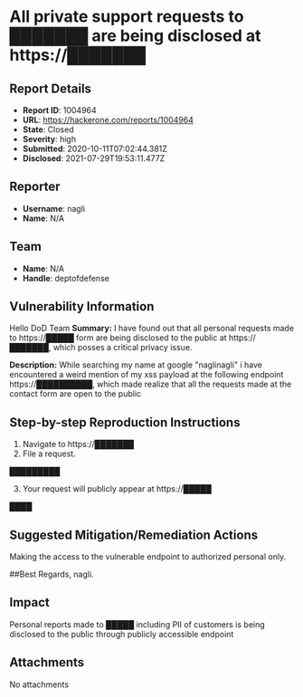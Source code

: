 # All private support requests to ███████ are being disclosed at https://███████

## Report Details
- **Report ID**: 1004964
- **URL**: https://hackerone.com/reports/1004964
- **State**: Closed
- **Severity**: high
- **Submitted**: 2020-10-11T07:02:44.381Z
- **Disclosed**: 2021-07-29T19:53:11.477Z

## Reporter
- **Username**: nagli
- **Name**: N/A

## Team
- **Name**: N/A
- **Handle**: deptofdefense

## Vulnerability Information
Hello DoD Team
**Summary:**
I have found out that all personal requests made to https://█████ form are being disclosed to the public at https://███████, which posses a critical privacy issue.

**Description:**
While searching my name at google "naglinagli" i have encountered a weird mention of my xss payload at the following endpoint https://██████████, which made realize that all the requests made at the contact form are open to the public

## Step-by-step Reproduction Instructions

1. Navigate to https://███████
2. File a request.

█████████

3. Your request will publicly appear at https://█████

████

##
## Suggested Mitigation/Remediation Actions
Making the access to the vulnerable endpoint to authorized personal only.

##Best Regards,
nagli.

## Impact

Personal reports made to █████ including PII of customers is being disclosed to the public through publicly accessible endpoint

## Attachments
No attachments
